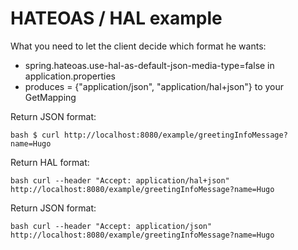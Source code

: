 # HATEOAS / HAL example

What you need to let the client decide which format he wants:
 * spring.hateoas.use-hal-as-default-json-media-type=false in application.properties
 * produces = {"application/json", "application/hal+json"} to your GetMapping

Return JSON format:

`bash
$ curl http://localhost:8080/example/greetingInfoMessage?name=Hugo
`

Return HAL format:

`bash
curl --header "Accept: application/hal+json" http://localhost:8080/example/greetingInfoMessage?name=Hugo
`

Return JSON format:

`bash
curl --header "Accept: application/json" http://localhost:8080/example/greetingInfoMessage?name=Hugo
`
